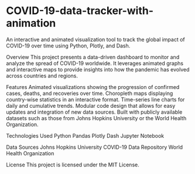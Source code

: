 # COVID-19-data-tracker-with-animation
An interactive and animated visualization tool to track the global impact of COVID-19 over time using Python, Plotly, and Dash.

Overview
This project presents a data-driven dashboard to monitor and analyze the spread of COVID-19 worldwide. It leverages animated graphs and interactive maps to provide insights into how the pandemic has evolved across countries and regions.

Features
Animated visualizations showing the progression of confirmed cases, deaths, and recoveries over time.
Choropleth maps displaying country-wise statistics in an interactive format.
Time-series line charts for daily and cumulative trends.
Modular code design that allows for easy updates and integration of new data sources.
Built with publicly available datasets such as those from Johns Hopkins University or the World Health Organization.

Technologies Used
Python
Pandas
Plotly
Dash
Jupyter Notebook

Data Sources
Johns Hopkins University COVID-19 Data Repository
World Health Organization

License
This project is licensed under the MIT License.

